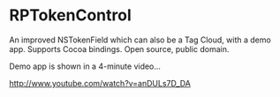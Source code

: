 RPTokenControl
==============

An improved NSTokenField which can also be a Tag Cloud, with a demo app.  Supports Cocoa bindings.  Open source, public domain.

Demo app is shown in a 4-minute video…

http://www.youtube.com/watch?v=anDULs7D_DA


